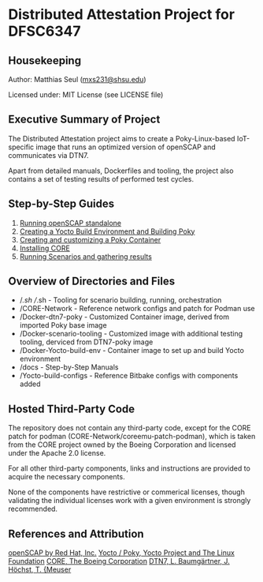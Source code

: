 # Distributed Attestation Project for DFSC6347

## Housekeeping

Author: Matthias Seul (mxs231@shsu.edu)

Licensed under: MIT License (see LICENSE file)

## Executive Summary of Project

The Distributed Attestation project aims to create a Poky-Linux-based IoT-specific image that runs an optimized version of openSCAP and communicates via DTN7.

Apart from detailed manuals, Dockerfiles and tooling, the project also contains a set of testing results of performed test cycles.

## Step-by-Step Guides

1. [Running openSCAP standalone](./docs/OpenSCAP-Standalone.md)
2. [Creating a Yocto Build Environment and Building Poky](./docs/Creating-Yocto-Build-Enviromnent.md)
3. [Creating and customizing a Poky Container](./docs/Creating-Poky-Container.md)
4. [Installing CORE](./docs/Installing-CORE.md)
5. [Running Scenarios and gathering results](./docs/Running-Scenarios.md)

## Overview of Directories and Files

- /*.sh /*.sh - Tooling for scenario building, running, orchestration
- /CORE-Network - Reference network configs and patch for Podman use
- /Docker-dtn7-poky - Customized Container image, derived from imported Poky base image
- /Docker-scenario-tooling - Customized image with additional testing tooling, derviced from DTN7-poky image
- /Docker-Yocto-build-env - Container image to set up and build Yocto environment
- /docs - Step-by-Step Manuals
- /Yocto-build-configs - Reference Bitbake configs with components added


## Hosted Third-Party Code

The repository does not contain any third-party code, except for the CORE patch for podman (CORE-Network/coreemu-patch-podman), which is taken from the CORE project owned by the Boeing Corporation and licensed under the Apache 2.0 license.

For all other third-party components, links and instructions are provided to acquire the necessary components.

None of the components have restrictive or commerical licenses, though validating the individual licenses work with a given environment is strongly recommended.


## References and Attribution

[openSCAP by Red Hat, Inc.](https://github.com/OpenSCAP/openscap)
[Yocto / Poky, Yocto Project and The Linux Foundation](https://www.yoctoproject.org/software-overview/)
[CORE, The Boeing Corporation](https://coreemu.github.io/core/)
[DTN7, L. Baumgärtner,  J. Höchst,  T. {Meuser](https://github.com/dtn7/dtn7-rs/tree/v0.18.1/core/dtn7)
